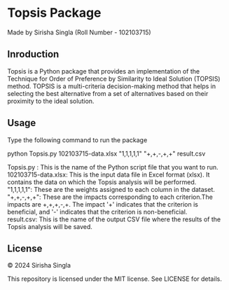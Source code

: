 # Topsis Package
Made by Sirisha Singla (Roll Number - 102103715)

## Inroduction
Topsis is a Python package that provides an implementation of the Technique for Order of Preference by Similarity to Ideal Solution (TOPSIS) method. TOPSIS is a multi-criteria decision-making method that helps in selecting the best alternative from a set of alternatives based on their proximity to the ideal solution.

## Usage 
Type the following command to run the package    

python Topsis.py 102103715-data.xlsx "1,1,1,1,1" "+,+,-,+,+" result.csv  

Topsis.py : This is the name of the Python script file that you want to run.  
102103715-data.xlsx: This is the input data file in Excel format (xlsx). It contains the data on which the Topsis analysis will be performed.   
"1,1,1,1,1": These are the weights assigned to each column in the dataset.   
"+,+,-,+,+": These are the impacts corresponding to each criterion.The impacts are +,+,+,-,+. The impact '+' indicates that the criterion is beneficial, and '-' indicates that the criterion is non-beneficial.     
result.csv: This is the name of the output CSV file where the results of the Topsis analysis will be saved.     

## License
© 2024 Sirisha Singla   

This repository is licensed under the MIT license. See LICENSE for details.
